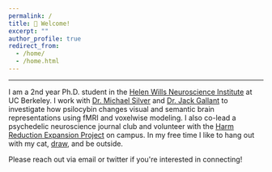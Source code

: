 ```yaml
---
permalink: /
title: 👋 Welcome!
excerpt: ""
author_profile: true
redirect_from: 
  - /home/
  - /home.html
---
```

  
---  
  
I am a 2nd year Ph.D. student in the [Helen Wills Neuroscience Institute](https://neuroscience.berkeley.edu/) at UC Berkeley. I work with [Dr. Michael Silver](https://argentum.ucbso.berkeley.edu/) and [Dr. Jack Gallant](https://gallantlab.github.io/) to investigate how psilocybin changes visual and semantic brain representations using fMRI and voxelwise modeling. I also co-lead a psychedelic neuroscience journal club and volunteer with the [Harm Reduction Expansion Project](https://csi.berkeley.edu/crp/hrep/) on campus. In my free time I like to hang out with my cat, [draw](https://www.instagram.com/glitterphysics/), and be outside.  
  
Please reach out via email or twitter if you're interested in connecting!  
